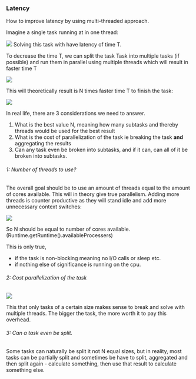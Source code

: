 ### Latency

How to improve latency by using multi-threaded approach.

Imagine a single task running at in one thread:

![](Pasted%20image%2020240712111850.png)
Solving this task with have latency of time T.

To decrease the time T, we can split the task Task into multiple tasks (if possible) and run them in parallel using multiple threads which will result in faster time T

![](Pasted%20image%2020240712112235.png)

This will theoretically result is N times faster time T to finish the task:

![](Pasted%20image%2020240712112335.png)

In real life, there are 3 considerations we need to answer.
1. What is the best value N, meaning how many subtasks and thereby threads would be used for the best result
2. What is the cost of parallelization of the task ie breaking the task **and** aggregating the results
3. Can any task even be broken into subtasks, and if it can, can all of it be broken into subtasks. 

###### 1: Number of threads to use?
The overall goal should be to use an amount of threads equal to the amount of cores available. This will in theory give true parallelism. Adding more threads is counter productive as they will stand idle and add more unnecessary context switches:


![](Pasted%20image%2020240712113824.png)

So N should be equal to number of cores available. (Runtime.getRuntime().availableProcessers)

This is only true, 
- if the task is non-blocking meaning no I/O calls or sleep etc.
- if nothing else of significance is running on the cpu.

###### 2: Cost parallelization of the task 

![](Pasted%20image%2020240712114826.png)

This that only tasks of a certain size makes sense to break and solve with multiple threads. The bigger the task, the more worth it to pay this overhead.

###### 3: Can a task even be split.
Some tasks can naturally be split it not N equal sizes, but in reality, most tasks can be partially split and sometimes be have to split, aggregated and then split again - calculate something, then use that result to calculate something else.

